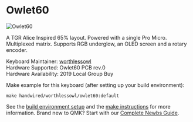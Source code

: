 # Owlet60

![Owlet60](imgurlink_todo)

A TGR Alice Inspired 65% layout. Powered with a single Pro Micro. Multiplexed matrix. Supports RGB underglow, an OLED screen and a rotary encoder.

Keyboard Maintainer: [worthlessowl](https://github.com/worthlessowl)  
Hardware Supported: Owlet60 PCB rev.0  
Hardware Availability: 2019 Local Group Buy

Make example for this keyboard (after setting up your build environment):

    make handwired/worthlessowl/owlet60:default

See the [build environment setup](https://docs.qmk.fm/#/getting_started_build_tools) and the [make instructions](https://docs.qmk.fm/#/getting_started_make_guide) for more information. Brand new to QMK? Start with our [Complete Newbs Guide](https://docs.qmk.fm/#/newbs).